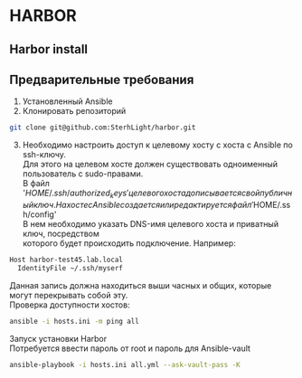 # HARBOR

## Harbor install


## Предварительные требования

1. Установленный Ansible
2. Клонировать репозиторий
```bash
git clone git@github.com:SterhLight/harbor.git
```
3. Необходимо настроить доступ к целевому хосту с хоста с Ansible по ssh-ключу.  
Для этого на целевом хосте должен существовать одноименный пользователь с sudo-правами.  
В файл '$HOME/.ssh/authorized_keys' целевого хоста дописывается свой публичный ключ.  
На хосте с Ansible создается или редактируется файл '$HOME/.ssh/config'  
В нем необходимо указать DNS-имя целевого хоста и приватный ключ, посредством  
которого будет происходить подключение. Например:
```bash
Host harbor-test45.lab.local
  IdentityFile ~/.ssh/myserf
```
Данная запись должна находиться выши часных и общих, которые могут перекрывать собой эту.  
Проверка доступности хостов:
```bash
ansible -i hosts.ini -m ping all
```
Запуск установки Harbor  
Потребуется ввести пароль от root и пароль для Ansible-vault
```bash
ansible-playbook -i hosts.ini all.yml --ask-vault-pass -K
```
